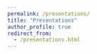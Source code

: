 ```yaml
---
permalink: /presentations/
title: "Presentations"
author_profile: true
redirect_from: 
  - /presentations.html
---
```

